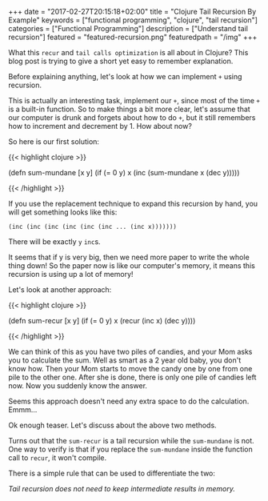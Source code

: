 +++
date = "2017-02-27T20:15:18+02:00"
title = "Clojure Tail Recursion By Example"
keywords = ["functional programming", "clojure", "tail recursion"]
categories = ["Functional Programming"]
description = ["Understand tail recursion"]
featured = "featured-recursion.png"
featuredpath = "/img"
+++

What this `recur` and `tail calls optimization` is all about in Clojure? This blog post is trying to give a short yet easy to remember explanation.

Before explaining anything, let's look at how we can implement `+` using recursion.

This is actually an interesting task, implement our `+`, since most of the time `+` is a built-in function. So to make things a bit more clear, let's assume that our computer is drunk and forgets about how to do `+`, but it still remembers how to increment and decrement by 1. How about now?

So here is our first solution:

{{< highlight clojure >}}

(defn sum-mundane [x y]
  (if (= 0 y)
    x
    (inc (sum-mundane x (dec y)))))
    
{{< /highlight >}}

If you use the replacement technique to expand this recursion by hand, you will get something looks like this:

```
(inc (inc (inc (inc (inc (inc ... (inc x)))))))
```

There will be exactly `y` `inc`s.

It seems that if y is very big, then we need more paper to write the whole thing down! So the paper now is like our computer's memory, it means this recursion is using up a lot of memory!

Let's look at another approach:

{{< highlight clojure >}}

(defn sum-recur [x y]
  (if (= 0 y)
    x
    (recur (inc x) (dec y))))
    
{{< /highlight >}}

We can think of this as you have two piles of candies, and your Mom asks you to calculate the sum. Well as smart as a 2 year old baby, you don't know how. Then your Mom starts to move the candy one by one from one pile to the other one. After she is done, there is only one pile of candies left now. Now you suddenly know the answer.

Seems this approach doesn't need any extra space to do the calculation. Emmm...

Ok enough teaser. Let's discuss about the above two methods.

Turns out that the `sum-recur` is a tail recursion while the `sum-mundane` is not. One way to verify is that if you replace the `sum-mundane` inside the function call to `recur`, it won't compile.

There is a simple rule that can be used to differentiate the two:

*Tail recursion does not need to keep intermediate results in memory.*
